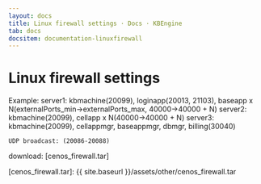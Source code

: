 ```yaml
---
layout: docs
title: Linux firewall settings · Docs · KBEngine
tab: docs
docsitem: documentation-linuxfirewall
---
```


Linux firewall settings
====================

Example:
	server1: kbmachine(20099), loginapp(20013, 21103), baseapp x N(externalPorts_min->externalPorts_max, 40000->40000 + N)
	server2: kbmachine(20099), cellapp x N(40000->40000 + N)
	server3: kbmachine(20099), cellappmgr, baseappmgr, dbmgr, billing(30040)

	UDP broadcast: (20086-20088)

download: 
[cenos_firewall.tar]



[cenos_firewall.tar]: {{ site.baseurl }}/assets/other/cenos_firewall.tar